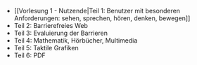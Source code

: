 - [[Vorlesung 1 - Nutzende|Teil 1: Benutzer mit besonderen Anforderungen: sehen, sprechen, hören, denken, bewegen]]
- Teil 2: Barrierefreies Web
- Teil 3: Evaluierung der Barrieren
- Teil 4: Mathematik, Hörbücher, Multimedia
- Teil 5: Taktile Grafiken
- Teil 6: PDF